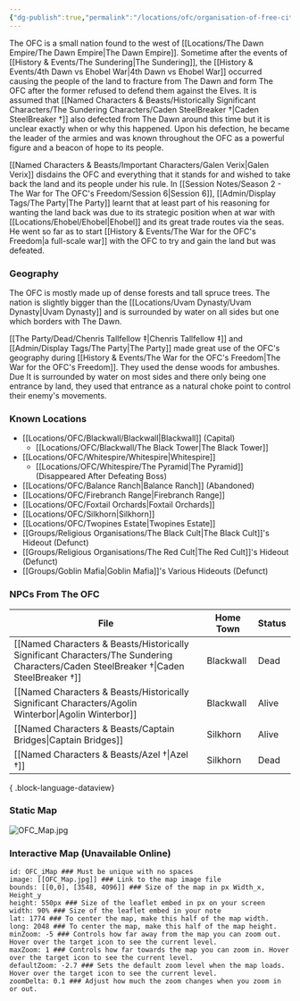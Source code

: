 ```yaml
---
{"dg-publish":true,"permalink":"/locations/ofc/organisation-of-free-cities-ofc/","noteIcon":""}
---
```


The OFC is a small nation found to the west of [[Locations/The Dawn Empire/The Dawn Empire\|The Dawn Empire]]. Sometime after the events of [[History & Events/The Sundering\|The Sundering]], the [[History & Events/4th Dawn vs Ehobel War\|4th Dawn vs Ehobel War]] occurred causing the people of the land to fracture from The Dawn and form The OFC after the former refused to defend them against the Elves. It is assumed that [[Named Characters & Beasts/Historically Significant  Characters/The Sundering Characters/Caden SteelBreaker †\|Caden SteelBreaker †]] also defected from The Dawn around this time but it is unclear exactly when or why this happened. Upon his defection, he became the leader of the armies and was known throughout the OFC as a powerful figure and a beacon of hope to its people.

[[Named Characters & Beasts/Important Characters/Galen Verix\|Galen Verix]] disdains the OFC and everything that it stands for and wished to take back the land and its people under his rule. In [[Session Notes/Season 2 - The War for The OFC's Freedom/Session 6\|Session 6]], [[Admin/Display Tags/The Party\|The Party]] learnt that at least part of his reasoning for wanting the land back was due to its strategic position when at war with [[Locations/Ehobel/Ehobel\|Ehobel]] and its great trade routes via the seas. He went so far as to start [[History & Events/The War for the OFC's Freedom\|a full-scale war]] with the OFC to try and gain the land but was defeated.

### Geography 
The OFC is mostly made up of dense forests and tall spruce trees. The nation is slightly bigger than the [[Locations/Uvam Dynasty/Uvam Dynasty\|Uvam Dynasty]] and is surrounded by water on all sides but one which borders with The Dawn. 

[[The Party/Dead/Chenris Tallfellow ‡\|Chenris Tallfellow ‡]] and [[Admin/Display Tags/The Party\|The Party]] made great use of the OFC's geography during [[History & Events/The War for the OFC's Freedom\|The War for the OFC's Freedom]]. They used the dense woods for ambushes. Due It is surrounded by water on most sides and there only being one entrance by land, they used that entrance as a natural choke point to control their enemy's movements.  

### Known Locations
- [[Locations/OFC/Blackwall/Blackwall\|Blackwall]] (Capital)
	- [[Locations/OFC/Blackwall/The Black Tower\|The Black Tower]]
- [[Locations/OFC/Whitespire/Whitespire\|Whitespire]]
	- [[Locations/OFC/Whitespire/The Pyramid\|The Pyramid]] (Disappeared After Defeating Boss)
- [[Locations/OFC/Balance Ranch\|Balance Ranch]] (Abandoned)
- [[Locations/OFC/Firebranch Range\|Firebranch Range]]
- [[Locations/OFC/Foxtail Orchards\|Foxtail Orchards]]
- [[Locations/OFC/Silkhorn\|Silkhorn]]
- [[Locations/OFC/Twopines Estate\|Twopines Estate]]
- [[Groups/Religious Organisations/The Black Cult\|The Black Cult]]'s Hideout (Defunct)
- [[Groups/Religious Organisations/The Red Cult\|The Red Cult]]'s Hideout (Defunct)
- [[Groups/Goblin Mafia\|Goblin Mafia]]'s Various Hideouts (Defunct)

### NPCs From The OFC
| File                                                                                                                                      | Home Town | Status |
| ----------------------------------------------------------------------------------------------------------------------------------------- | --------- | ------ |
| [[Named Characters & Beasts/Historically Significant  Characters/The Sundering Characters/Caden SteelBreaker †\|Caden SteelBreaker †]] | Blackwall | Dead   |
| [[Named Characters & Beasts/Historically Significant  Characters/Agolin Winterbor\|Agolin Winterbor]]                                  | Blackwall | Alive  |
| [[Named Characters & Beasts/Captain Bridges\|Captain Bridges]]                                                                         | Silkhorn  | Alive  |
| [[Named Characters & Beasts/Azel †\|Azel †]]                                                                                           | Silkhorn  | Dead   |

{ .block-language-dataview}

### Static Map
![OFC_Map.jpg](/img/user/Admin/Attachments/OFC_Map.jpg)

### Interactive Map (Unavailable Online) 
```leaflet  
id: OFC_iMap ### Must be unique with no spaces  
image: [[OFC_Map.jpg]] ### Link to the map image file  
bounds: [[0,0], [3548, 4096]] ### Size of the map in px Width_x, Height_y  
height: 550px ### Size of the leaflet embed in px on your screen  
width: 90% ### Size of the leaflet embed in your note  
lat: 1774 ### To center the map, make this half of the map width.  
long: 2048 ### To center the map, make this half of the map height.  
minZoom: -5 ### Controls how far away from the map you can zoom out. Hover over the target icon to see the current level.  
maxZoom: 1 ### Controls how far towards the map you can zoom in. Hover over the target icon to see the current level.  
defaultZoom: -2.7 ### Sets the default zoom level when the map loads. Hover over the target icon to see the current level.  
zoomDelta: 0.1 ### Adjust how much the zoom changes when you zoom in or out.
```